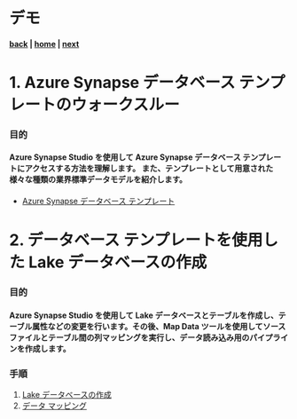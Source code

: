 # デモ

#### [back](./mapdata.md) | [home](./readme.md)  | [next](./QnA.md)

# 1. Azure Synapse データベース テンプレートのウォークスルー
### 目的
#### Azure Synapse Studio を使用して Azure Synapse データベース テンプレートにアクセスする方法を理解します。 また、テンプレートとして用意された様々な種類の業界標準データモデルを紹介します。
- [Azure Synapse データベース テンプレート](https://learn.microsoft.com/ja-jp/azure/synapse-analytics/database-designer/overview-database-templates)  
# 2. データベース テンプレートを使用した Lake データベースの作成
### 目的
#### Azure Synapse Studio を使用して Lake データベースとテーブルを作成し、テーブル属性などの変更を行います。その後、Map Data ツールを使用してソース ファイルとテーブル間の列マッピングを実行し、データ読み込み用のパイプラインを作成します。
### 手順
1. [Lake データベースの作成](https://learn.microsoft.com/ja-jp/azure/synapse-analytics/database-designer/create-lake-database-from-lake-database-templates?source=recommendations)
1. [データ マッピング](https://learn.microsoft.com/ja-jp/azure/synapse-analytics/database-designer/overview-map-data)
